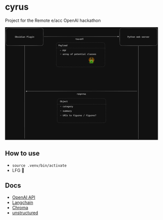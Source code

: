 # cyrus

Project for the Remote e/acc OpenAI hackathon

![application_flow](/img/flow.png)

## How to use
- `source .venv/bin/activate`
- LFG 🚀

## Docs
- [OpenAI API](https://platform.openai.com/docs/)
- [Langchain](https://python.langchain.com/docs)
- [Chroma](https://docs.trychroma.com/)
- [unstructured](https://unstructured-io.github.io/unstructured/)